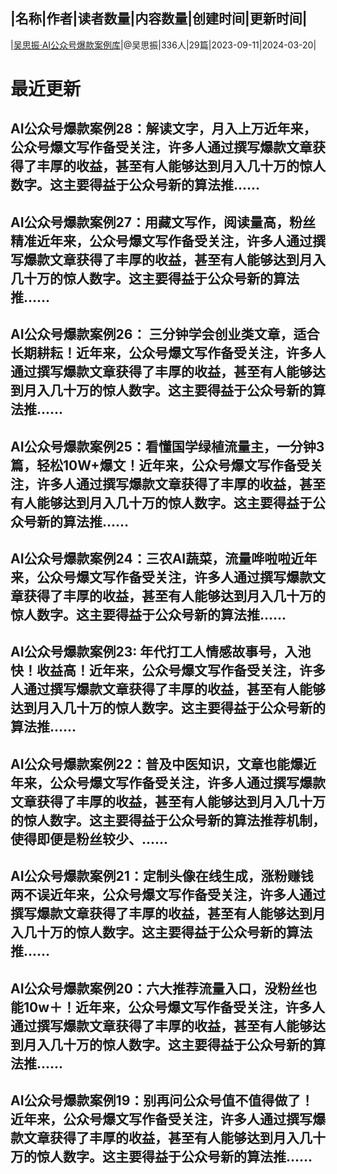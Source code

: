 |名称|作者|读者数量|内容数量|创建时间|更新时间|
---
|[吴思振·AI公众号爆款案例库](https://xiaobot.net/p/80617343?refer=0b133df9-27dc-423b-8101-639049001c13)|@吴思振|336人|29篇|2023-09-11|2024-03-20|

# 最近更新
## AI公众号爆款案例28：解读文字，月入上万近年来，公众号爆文写作备受关注，许多人通过撰写爆款文章获得了丰厚的收益，甚至有人能够达到月入几十万的惊人数字。这主要得益于公众号新的算法推......
## AI公众号爆款案例27：用藏文写作，阅读量高，粉丝精准近年来，公众号爆文写作备受关注，许多人通过撰写爆款文章获得了丰厚的收益，甚至有人能够达到月入几十万的惊人数字。这主要得益于公众号新的算法推......
## AI公众号爆款案例26： 三分钟学会创业类文章，适合长期耕耘！近年来，公众号爆文写作备受关注，许多人通过撰写爆款文章获得了丰厚的收益，甚至有人能够达到月入几十万的惊人数字。这主要得益于公众号新的算法推......
## AI公众号爆款案例25：看懂国学绿植流量主，一分钟3篇，轻松10W+爆文！近年来，公众号爆文写作备受关注，许多人通过撰写爆款文章获得了丰厚的收益，甚至有人能够达到月入几十万的惊人数字。这主要得益于公众号新的算法推......
## AI公众号爆款案例24：三农AI蔬菜，流量哗啦啦近年来，公众号爆文写作备受关注，许多人通过撰写爆款文章获得了丰厚的收益，甚至有人能够达到月入几十万的惊人数字。这主要得益于公众号新的算法推......
## AI公众号爆款案例23: 年代打工人情感故事号，入池快！收益高！近年来，公众号爆文写作备受关注，许多人通过撰写爆款文章获得了丰厚的收益，甚至有人能够达到月入几十万的惊人数字。这主要得益于公众号新的算法推......
## AI公众号爆款案例22：普及中医知识，文章也能爆近年来，公众号爆文写作备受关注，许多人通过撰写爆款文章获得了丰厚的收益，甚至有人能够达到月入几十万的惊人数字。这主要得益于公众号新的算法推荐机制，使得即便是粉丝较少、......
## AI公众号爆款案例21：定制头像在线生成，涨粉赚钱两不误近年来，公众号爆文写作备受关注，许多人通过撰写爆款文章获得了丰厚的收益，甚至有人能够达到月入几十万的惊人数字。这主要得益于公众号新的算法推......
## AI公众号爆款案例20：六大推荐流量入口，没粉丝也能10w＋！近年来，公众号爆文写作备受关注，许多人通过撰写爆款文章获得了丰厚的收益，甚至有人能够达到月入几十万的惊人数字。这主要得益于公众号新的算法推......
## AI公众号爆款案例19：别再问公众号值不值得做了！近年来，公众号爆文写作备受关注，许多人通过撰写爆款文章获得了丰厚的收益，甚至有人能够达到月入几十万的惊人数字。这主要得益于公众号新的算法推......

